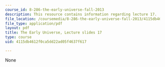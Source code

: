 ```yaml
---
course_id: 8-286-the-early-universe-fall-2013
description: This resource contains information regarding lecture 17.
file_location: /coursemedia/8-286-the-early-universe-fall-2013/4115db4612f0ca5dd22ad05f4637f617_MIT8_286F13_lec17.pdf
file_type: application/pdf
layout: pdf
title: The Early Universe, Lecture slides 17
type: course
uid: 4115db4612f0ca5dd22ad05f4637f617

---
```

None